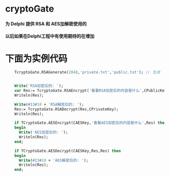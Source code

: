 # cryptoGate
#### 为 Delphi 提供 RSA 和 AES加解密使用的
#### 以后如果在Delphi工程中有使用期待的在增加
# 下面为实例代码
```pascal
    TcryptoGate.RSAGenerate(2048,'private.txt','public.txt'); // 生成


    Write('RSA加密后的: ');
    var Res:= TcryptoGate.RSAEncrypt('看看RSA加密后的内容是什么',CPublicKey);
    Writeln(Res);

    Write(#13#10 + 'RSA解密后的: ');
    Res:= TcryptoGate.RSADecrypt(Res,CPrivateKey);
    Writeln(Res);

    if TCryptoGate.AESEncrypt(CAESKey,'看看AES加密后的内容是什么',Res) then
    begin
      Write('AES加密后的: ');
      Writeln(Res);
    end;

    if TCryptoGate.AESDecrypt(CAESKey,Res,Res) then
    begin
      Write(#13#10 + 'AES解密后的: ');
      Writeln(Res);
    end;

```
